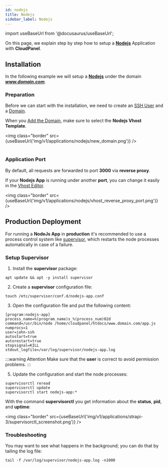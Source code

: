 ```yaml
---
id: nodejs
title: Nodejs
sidebar_label: Nodejs
---
```


import useBaseUrl from '@docusaurus/useBaseUrl';

On this page, we explain step by step how to setup a **[Nodejs](https://nodejs.org/)** Application with **CloudPanel**.

## Installation

In the following example we will setup a **[Nodejs](https://nodejs.org/)** under the domain ***www.domain.com***.

### Preparation

Before we can start with the installation, we need to create an [SSH User](../frontend-area/users#adding-a-user) and a [Domain](../frontend-area/domains#adding-a-domain).

When you [Add the Domain](../frontend-area/domains#adding-a-domain), make sure to select the **Nodejs Vhost Template**.

<img class="border" src={useBaseUrl('img/v1/applications/nodejs/new_domain.png')} /> <br /><br />

### Application Port

By default, all requests are forwarded to port **3000** via **reverse proxy**.

If your **Nodejs App** is running under another **port**, you can change it easily in the [Vhost Editor](../frontend-area/domains#vhost).

<img class="border" src={useBaseUrl('img/v1/applications/nodejs/vhost_reverse_proxy_port.png')} />

## Production Deployment

For running a **NodeJs App** in **production** it's recommended to use a process control system like [supervisor](http://supervisord.org/),
which restarts the node processes automatically in case of a failure.

### Setup Supervisor

1. Install the **supervisor** package:

```
apt update && apt -y install supervisor
```

2. Create a **supervisor** configuration file:

```
touch /etc/supervisor/conf.d/nodejs-app.conf
```

3. Open the configuration file and put the following content:

```
[program:nodejs-app]
process_name=%(program_name)s_%(process_num)02d
command=/usr/bin/node /home/cloudpanel/htdocs/www.domain.com/app.js
numprocs=1
user=john-ssh
autostart=true
autorestart=true
stopsignal=KILL
stdout_logfile=/var/log/supervisor/nodejs-app.log
```

:::warning Attention
Make sure that the **user** is correct to avoid permission problems.
:::

5. Update the configuration and start the node processes:

```
supervisorctl reread
supervisorctl update
supervisorctl start nodejs-app:*
```

With the command **supervisorctl** you get information about the **status**, **pid**, and **uptime**:

<img class="border" src={useBaseUrl('img/v1/applications/strapi-3/supervisorctl_screenshot.png')} /> 

### Troubleshooting

You may want to see what happens in the background; you can do that by tailing the log file:

```
tail -f /var/log/supervisor/nodejs-app.log -n1000
```